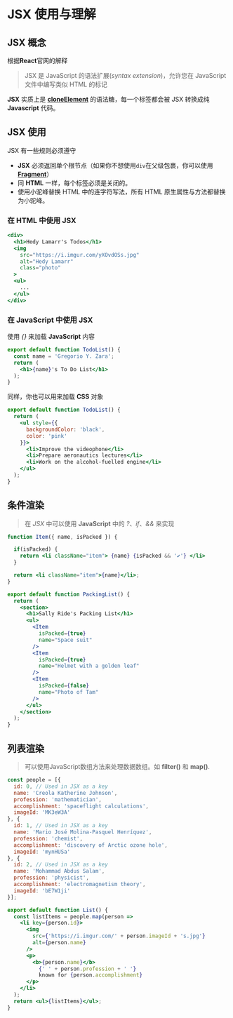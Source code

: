 # JSX 使用与理解

## JSX 概念

根据**React**官网的解释
> JSX 是 JavaScript 的语法扩展(*syntax extension*)，允许您在 JavaScript 文件中编写类似 HTML 的标记

**JSX** 实质上是 **[cloneElement](https://beta.reactjs.org/reference/react/cloneElement)** 的语法糖，每一个标签都会被 JSX 转换成纯 **Javascript** 代码。

## JSX 使用

JSX 有一些规则必须遵守

- **JSX** 必须返回单个根节点（如果你不想使用`div`在父级包裹，你可以使用 **[Fragment](https://beta.reactjs.org/reference/react/Fragment)**）
- 同 **HTML** 一样，每个标签必须是关闭的。
- 使用小驼峰替换 HTML 中的连字符写法，所有 HTML 原生属性与方法都替换为小驼峰。

### 在 HTML 中使用 JSX

```jsx
<div>
  <h1>Hedy Lamarr's Todos</h1>
  <img 
    src="https://i.imgur.com/yXOvdOSs.jpg" 
    alt="Hedy Lamarr" 
    class="photo"
  >
  <ul>
    ...
  </ul>
</div>
```

### 在 JavaScript 中使用 JSX

使用 *{}* 来加载 **JavaScript** 内容

```jsx
export default function TodoList() {
  const name = 'Gregorio Y. Zara';
  return (
    <h1>{name}'s To Do List</h1>
  );
}
```

同样，你也可以用来加载 **CSS** 对象

```jsx
export default function TodoList() {
  return (
    <ul style={{
      backgroundColor: 'black',
      color: 'pink'
    }}>
      <li>Improve the videophone</li>
      <li>Prepare aeronautics lectures</li>
      <li>Work on the alcohol-fuelled engine</li>
    </ul>
  );
}
```

## 条件渲染

> 在 *JSX* 中可以使用 **JavaScript** 中的 *?*、*if*、*&&* 来实现

```jsx
function Item({ name, isPacked }) {

  if(isPacked) {
    return <li className="item"> {name} {isPacked && '✔'} </li>
  }

  return <li className="item">{name}</li>;
}

export default function PackingList() {
  return (
    <section>
      <h1>Sally Ride's Packing List</h1>
      <ul>
        <Item 
          isPacked={true} 
          name="Space suit" 
        />
        <Item 
          isPacked={true} 
          name="Helmet with a golden leaf" 
        />
        <Item 
          isPacked={false} 
          name="Photo of Tam" 
        />
      </ul>
    </section>
  );
}
```

## 列表渲染

> 可以使用JavaScript数组方法来处理数据数组。如 **filter()** 和 **map()**.

```jsx
const people = [{
  id: 0, // Used in JSX as a key
  name: 'Creola Katherine Johnson',
  profession: 'mathematician',
  accomplishment: 'spaceflight calculations',
  imageId: 'MK3eW3A'
}, {
  id: 1, // Used in JSX as a key
  name: 'Mario José Molina-Pasquel Henríquez',
  profession: 'chemist',
  accomplishment: 'discovery of Arctic ozone hole',
  imageId: 'mynHUSa'
}, {
  id: 2, // Used in JSX as a key
  name: 'Mohammad Abdus Salam',
  profession: 'physicist',
  accomplishment: 'electromagnetism theory',
  imageId: 'bE7W1ji'
}];

export default function List() {
  const listItems = people.map(person =>
    <li key={person.id}>
      <img
        src={'https://i.imgur.com/' + person.imageId + 's.jpg'}
        alt={person.name}
      />
      <p>
        <b>{person.name}</b>
          {' ' + person.profession + ' '}
          known for {person.accomplishment}
      </p>
    </li>
  );
  return <ul>{listItems}</ul>;
}

```
